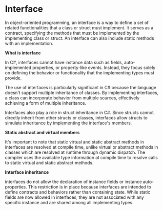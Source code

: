 # Interface

In object-oriented programming, an interface is a way to define a set of related functionalities that a class or struct must implement. 
It serves as a contract, specifying the methods that must be implemented by the implementing class or struct. 
An interface can also include static methods with an implementation.


**What is interface**

In C#, interfaces cannot have instance data such as fields, auto-implemented properties, or property-like events. 
Instead, they focus solely on defining the behavior or functionality that the implementing types must provide.

The use of interfaces is particularly significant in C# because the language doesn't support multiple inheritance of classes. 
By implementing interfaces, a class can incorporate behavior from multiple sources, effectively achieving a form of multiple inheritance.

Interfaces also play a role in struct inheritance in C#. Since structs cannot directly inherit from other structs or classes, 
interfaces allow structs to simulate inheritance by implementing the interface's members.



**Static abstract and virtual members**

It's important to note that static virtual and static abstract methods in interfaces are resolved at compile time, 
unlike virtual or abstract methods in classes which are resolved at runtime through dynamic dispatch. 
The compiler uses the available type information at compile time to resolve calls to static virtual and static abstract methods.



**Interface inheritance**

interfaces do not allow the declaration of instance fields or instance auto-properties. 
This restriction is in place because interfaces are intended to define contracts and behaviors rather than containing state. 
While static fields are now allowed in interfaces, they are not associated with any specific instance and are shared among all implementing types.


